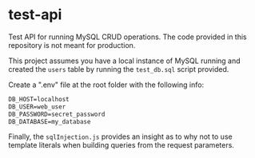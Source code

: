 # test-api

Test API for running MySQL CRUD operations. The code provided in this repository is not meant for production.

This project assumes you have a local instance of MySQL running and created the `users` table by running the `test_db.sql` script provided.

Create a ".env" file at the root folder with the following info:

```reStructuredText
DB_HOST=localhost
DB_USER=web_user
DB_PASSWORD=secret_password
DB_DATABASE=my_database
```

Finally, the `sqlInjection.js` provides an insight as to why not to use template literals when building queries from the request parameters.
